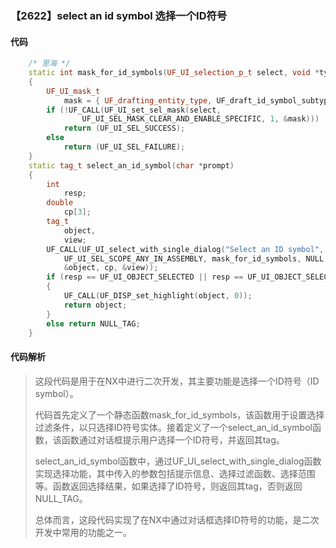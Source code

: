 ### 【2622】select an id symbol 选择一个ID符号

#### 代码

```cpp
    /* 里海 */  
    static int mask_for_id_symbols(UF_UI_selection_p_t select, void *type)  
    {  
        UF_UI_mask_t  
            mask = { UF_drafting_entity_type, UF_draft_id_symbol_subtype, 0 };  
        if (!UF_CALL(UF_UI_set_sel_mask(select,  
                UF_UI_SEL_MASK_CLEAR_AND_ENABLE_SPECIFIC, 1, &mask)))  
            return (UF_UI_SEL_SUCCESS);  
        else  
            return (UF_UI_SEL_FAILURE);  
    }  
    static tag_t select_an_id_symbol(char *prompt)  
    {  
        int  
            resp;  
        double  
            cp[3];  
        tag_t  
            object,  
            view;  
        UF_CALL(UF_UI_select_with_single_dialog("Select an ID symbol", prompt,  
            UF_UI_SEL_SCOPE_ANY_IN_ASSEMBLY, mask_for_id_symbols, NULL, &resp,  
            &object, cp, &view));  
        if (resp == UF_UI_OBJECT_SELECTED || resp == UF_UI_OBJECT_SELECTED_BY_NAME)  
        {  
            UF_CALL(UF_DISP_set_highlight(object, 0));  
            return object;  
        }  
        else return NULL_TAG;  
    }

```

#### 代码解析

> 这段代码是用于在NX中进行二次开发，其主要功能是选择一个ID符号（ID symbol）。
>
> 代码首先定义了一个静态函数mask_for_id_symbols，该函数用于设置选择过滤条件，以只选择ID符号实体。接着定义了一个select_an_id_symbol函数，该函数通过对话框提示用户选择一个ID符号，并返回其tag。
>
> select_an_id_symbol函数中，通过UF_UI_select_with_single_dialog函数实现选择功能，其中传入的参数包括提示信息、选择过滤函数、选择范围等。函数返回选择结果，如果选择了ID符号，则返回其tag，否则返回NULL_TAG。
>
> 总体而言，这段代码实现了在NX中通过对话框选择ID符号的功能，是二次开发中常用的功能之一。
>
